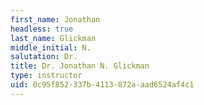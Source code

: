 ```yaml
---
first_name: Jonathan
headless: true
last_name: Glickman
middle_initial: N.
salutation: Dr.
title: Dr. Jonathan N. Glickman
type: instructor
uid: 0c95f852-337b-4113-872a-aad6524af4c1
---
```

